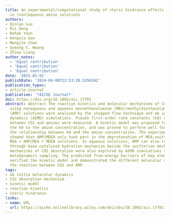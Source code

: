```yaml
---
title: An experimental/computational study of steric hindrance effects on CO2 absorption
  in (non)aqueous amine solutions
authors:
- Qinlan Luo
- Rui Dong
- Bohak Yoon
- Hongxia Gao
- Mengjie Chen
- Gyeong S. Hwang
- Zhiwu Liang
author_notes:
  - 'Equal contribution'
  - 'Equal contribution'
  - 'Equal contribution'
date: '2022-01-01'
publishDate: '2024-04-08T22:53:28.535624Z'
publication_types:
- article-journal
publication: '*AIChE Journal*'
doi: https://doi.org/10.1002/aic.17701
abstract: Abstract The reaction kinetics and molecular mechanisms of CO2 absorption
  using nonaqueous and aqueous monoethanolamine (MEA)/methyldiethanolamine (MDEA)/2-amino-2-methy-1-propanol
  (AMP) solutions were analyzed by the stopped-flow technique and ab initio molecular
  dynamics (AIMD) simulations. Pseudo first-order rate constants (k0) of reactions
  between CO2 and amines were measured. A kinetic model was proposed to correlate
  the k0 to the amine concentration, and was proved to perform well for predicting
  the relationship between k0 and the amine concentration. The experimental results
  showed that AMP/MDEA only took part in the deprotonation of MEA-zwitterion in nonaqueous
  MEA + AMP/MEA + MDEA solutions. In aqueous solutions, AMP can also react with CO2
  through base-catalyzed hydration mechanism beside the zwitterion mechanism. Molecular
  mechanisms of CO2 absorption were also explored by AIMD simulations coupled with
  metadynamics sampling. The predicted free-energy barriers of key elementary reactions
  verified the kinetic model and demonstrated the different molecular mechanisms for
  the reaction between CO2 and AMP.
tags:
- ab initio molecular dynamics
- CO2 absorption mechanism
- kinetic model
- reaction kinetics
- steric hindrance
links:
- name: URL
  url: https://aiche.onlinelibrary.wiley.com/doi/abs/10.1002/aic.17701
---
```

